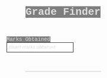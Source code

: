   <head>
    <meta charset="UTF-8" />
    <meta http-equiv="X-UA-Compatible" content="IE=edge" />
    <meta name="viewport" content="width=device-width, initial-scale=1.0" />
    <link rel="stylesheet" href="style.css" />
    <title>Grade Finder</title>
  </head>
  <body>
    <div class="main">
      <h1>Grade Finder</h1>
      <div class="input-con" id="input-con">
        <label for="marks-obt">Marks Obtained</label>
        <input
          type="number"
          placeholder="Insert marks obtained"
          class="marks-obt"
          id="marks-obt"
          oninput="grading()"
        />
        <p class="result" id="result"></p>
      </div>
    </div>
    <script src="index.js"></script>
  </body>

<style>
    @import url("https://fonts.googleapis.com/css2?family=Courier+Prime:ital,wght@0,400;0,700;1,400;1,700&display=swap");

* {
  box-sizing: border-box;
  margin: 0;
  padding: 0;
  font-family: "Courier Prime", "Courier New", Courier, monospace;
}

.main {
  display: flex;
  flex-direction: column;
  justify-content: center;
  align-items: center;
  height: 100vh;
  background-image: url("https://lh3.googleusercontent.com/CfEmcdhAJWDRaTwQ0dpHiNuUJ1eFcwW47eRdFPq2-hHXNtPWIskOr4tahI5eRemackNmCBvQaGla5-7jVFJQLwlw2FaBr_3dWIi5VgUOdmejZdXPjQP8DnUYjvtihWkHdBT-QyEHyYbBNWhtgAsEhVCxXsoaNd9vbzX47pkzg_li7Ir_RPdQfmfuXHRzndoKvBz2hq5IWqQ4NeFNMMde-YCDxKU97Fm0-aPrqjGD5vVRlwnaXyz6CgwwKZER2YbcvbbQNmOJcCcdOhORxXZR5RWOGHXP5DKGsk58s4r_ZexHtiim10eeiNrZxkfFBrc4abkCN2oBUqo207LJtbLa7cgnghzMnWdRLUoRCblPUxJw-SoEykh7Ns284QSxK9ATKSvKMoad9t0AbV1Xa9nPgCfyM5TzVIfTAqQYMNy62COMOcA14DnS_2H1irhHof_MInb9sKdO7oK5XovvErTFCK8B6Dn8TbO1yhTH19JRunUSjTafFC8DfOGX5k2NzKsz5D6-nXUN3sGX_MlLydUKehxIPKV6CFx53Rq9kvcFiFJMMtjvqGJZV-e0JkbHbQNymvSJ8hwCuZIEHnsJCytK_AwgVXVQZI6d6Rl6e-cajBpKwt5_Ajlt9B4tF-sb-ltvT5O8yKfVMKrfQkPChGHaF5tojk3AYZqJ6GTwnQyIMwswWEMIjFFUaEmYQgxdJpP2PLcnWTP5Tz2P44hMnxULiSRk=s612-no?authuser=0");
}

.input-con {
  margin: 50px;
}

.marks-obt {
  padding: 5px;
  border: 1px solid #000;
  outline: 1;
  color: #000;
  text-align: end;
}

h1,
label {
  color: #ddd;
  background-color: rgba(0, 0, 0, 0.5);
}

::-webkit-input-placeholder {
  color: #ddd;
  font-family: sans-serif;
  font-style: italic;
  font-size: small;
  text-align: left;
}

.result {
  border: 1px solid #ddd;
  margin: 50px;
  color: #ddd;
  text-align: center;
  font-size: 25px;
}
</style>

<script>
    function grading() {
  let percentage = document.getElementById("marks-obt").value;
  let result = document.getElementById("result");

  if (percentage >= 80 && percentage <= 100) {
    result.innerText = "Grade A1";
    result.style.color = "green";
  } else if (percentage >= 70 && percentage <= 79) {
    result.innerText = "Grade A";
    result.style.color = "green";
  } else if (percentage >= 60 && percentage <= 69) {
    result.innerText = "Grade B";
    result.style.color = "green";
  } else if (percentage >= 50 && percentage <= 59) {
    result.innerText = "Grade C";
    result.style.color = "green";
  } else if (percentage >= 33 && percentage <= 49) {
    result.innerText = "Grade D";
    result.style.color = "green";
  } else if (percentage === "") {
    result.innerText = "";
  } else if (percentage > 100) {
    result.innerText = "Are you nuts?";
    result.style.color = "red";
  } else {
    result.innerText = "Failed";
    result.style.color = "red";
  }
}
</script>
